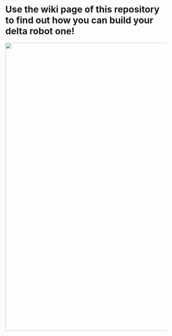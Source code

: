 # Use the wiki page of this repository to find out how you can build your delta robot one!

<img src="https://raw.githubusercontent.com/deltarobotone/images/master/rendering/delta_robot_one_areas_nologo.bmp" width="900">
